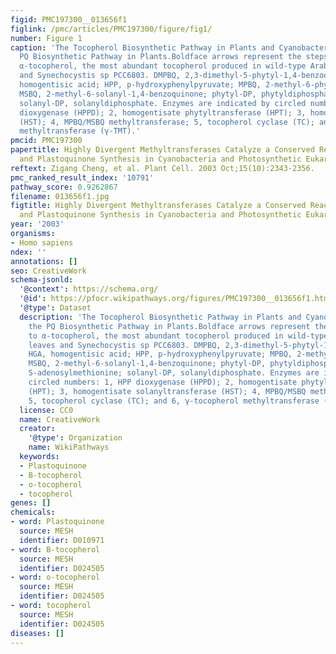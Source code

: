 ```yaml
---
figid: PMC197300__013656f1
figlink: /pmc/articles/PMC197300/figure/fig1/
number: Figure 1
caption: 'The Tocopherol Biosynthetic Pathway in Plants and Cyanobacteria and the
  PQ Biosynthetic Pathway in Plants.Boldface arrows represent the steps leading to
  α-tocopherol, the most abundant tocopherol produced in wild-type Arabidopsis leaves
  and Synechocystis sp PCC6803. DMPBQ, 2,3-dimethyl-5-phytyl-1,4-benzoquinone; HGA,
  homogentisic acid; HPP, p-hydroxyphenylpyruvate; MPBQ, 2-methyl-6-phytyl-1,4-benzoquinone;
  MSBQ, 2-methyl-6-solanyl-1,4-benzoquinone; phytyl-DP, phytyldiphosphate; SAM, S-adenosylmethionine;
  solanyl-DP, solanyldiphosphate. Enzymes are indicated by circled numbers: 1, HPP
  dioxygenase (HPPD); 2, homogentisate phytyltransferase (HPT); 3, homogentisate solanyltransferase
  (HST); 4, MPBQ/MSBQ methyltransferase; 5, tocopherol cyclase (TC); and 6, γ-tocopherol
  methyltransferase (γ-TMT).'
pmcid: PMC197300
papertitle: Highly Divergent Methyltransferases Catalyze a Conserved Reaction in Tocopherol
  and Plastoquinone Synthesis in Cyanobacteria and Photosynthetic Eukaryotes.
reftext: Zigang Cheng, et al. Plant Cell. 2003 Oct;15(10):2343-2356.
pmc_ranked_result_index: '10791'
pathway_score: 0.9262867
filename: 013656f1.jpg
figtitle: Highly Divergent Methyltransferases Catalyze a Conserved Reaction in Tocopherol
  and Plastoquinone Synthesis in Cyanobacteria and Photosynthetic Eukaryotes
year: '2003'
organisms:
- Homo sapiens
ndex: ''
annotations: []
seo: CreativeWork
schema-jsonld:
  '@context': https://schema.org/
  '@id': https://pfocr.wikipathways.org/figures/PMC197300__013656f1.html
  '@type': Dataset
  description: 'The Tocopherol Biosynthetic Pathway in Plants and Cyanobacteria and
    the PQ Biosynthetic Pathway in Plants.Boldface arrows represent the steps leading
    to α-tocopherol, the most abundant tocopherol produced in wild-type Arabidopsis
    leaves and Synechocystis sp PCC6803. DMPBQ, 2,3-dimethyl-5-phytyl-1,4-benzoquinone;
    HGA, homogentisic acid; HPP, p-hydroxyphenylpyruvate; MPBQ, 2-methyl-6-phytyl-1,4-benzoquinone;
    MSBQ, 2-methyl-6-solanyl-1,4-benzoquinone; phytyl-DP, phytyldiphosphate; SAM,
    S-adenosylmethionine; solanyl-DP, solanyldiphosphate. Enzymes are indicated by
    circled numbers: 1, HPP dioxygenase (HPPD); 2, homogentisate phytyltransferase
    (HPT); 3, homogentisate solanyltransferase (HST); 4, MPBQ/MSBQ methyltransferase;
    5, tocopherol cyclase (TC); and 6, γ-tocopherol methyltransferase (γ-TMT).'
  license: CC0
  name: CreativeWork
  creator:
    '@type': Organization
    name: WikiPathways
  keywords:
  - Plastoquinone
  - B-tocopherol
  - o-tocopherol
  - tocopherol
genes: []
chemicals:
- word: Plastoquinone
  source: MESH
  identifier: D010971
- word: B-tocopherol
  source: MESH
  identifier: D024505
- word: o-tocopherol
  source: MESH
  identifier: D024505
- word: tocopherol
  source: MESH
  identifier: D024505
diseases: []
---
```


